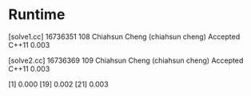 # Runtime

[solve1.cc]
16736351    108 Chiahsun Cheng (chiahsun cheng)   Accepted  C++11   0.003


[solve2.cc]
16736369    109 Chiahsun Cheng (chiahsun cheng)   Accepted  C++11   0.003



[1] 0.000
[19] 0.002
[21] 0.003 
